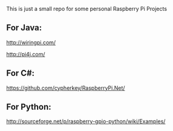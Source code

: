 This is just a small repo for some personal Raspberry Pi Projects

For Java:
---------
http://wiringpi.com/

http://pi4j.com/

For C#:
-------
https://github.com/cypherkey/RaspberryPi.Net/

For Python:
-----------
http://sourceforge.net/p/raspberry-gpio-python/wiki/Examples/

